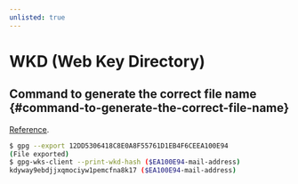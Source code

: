 ```yaml
---
unlisted: true
---
```


<!--
SPDX-FileCopyrightText: (C) 2024 Hong Yongmin (https://revi.xyz/) <yewon@revi.email>

SPDX-License-Identifier: LicenseRef-CC-BY-ND-2.0-KR
-->

# WKD (Web Key Directory)

## Command to generate the correct file name {#command-to-generate-the-correct-file-name}

[Reference](https://wiki.gnupg.org/WKDHosting).

```sh
$ gpg --export 12DD5306418C8E0A8F55761D1EB4F6CEEA100E94
(File exported)
$ gpg-wks-client --print-wkd-hash ($EA100E94-mail-address)
kdyway9ebdjjxqmociyw1pemcfna8k17 ($EA100E94-mail-address)
```
